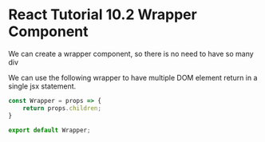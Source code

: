 # React Tutorial 10.2 Wrapper Component

We can create a wrapper component, so there is no need to have so many div

We can use the following wrapper to have multiple DOM element return in a single jsx statement.

```javascript
const Wrapper = props => {
    return props.children;
}

export default Wrapper;
```